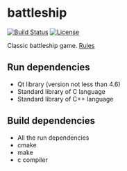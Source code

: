 battleship
==========

[![Build Status](https://travis-ci.org/zer0main/battleship.png?branch=master)](https://travis-ci.org/zer0main/battleship)
[![License](https://img.shields.io/badge/License-MIT-brightgreen.png)](LICENSE)

Classic battleship game.
[Rules](https://en.wikipedia.org/wiki/Battleship_%28game%29)

Run dependencies
----------------

 - Qt library (version not less than 4.6)
 - Standard library of C language
 - Standard library of C++ language

Build dependencies
------------------

 - All the run dependencies
 - cmake
 - make
 - c compiler
